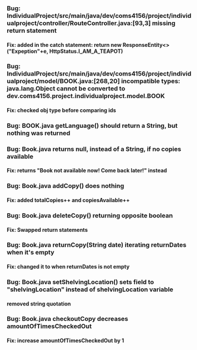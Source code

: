 ### Bug: IndividualProject/src/main/java/dev/coms4156/project/individualproject/controller/RouteController.java:[93,3] missing return statement
#### Fix: added in the catch statement: return new ResponseEntity<>("Expeption"+e, HttpStatus.I_AM_A_TEAPOT)

### Bug: IndividualProject/src/main/java/dev/coms4156/project/individualproject/model/BOOK.java:[268,20] incompatible types: java.lang.Object cannot be converted to dev.coms4156.project.individualproject.model.BOOK
#### Fix: checked obj type before comparing ids

### Bug: BOOK.java getLanguage() should return a String, but nothing was returned

### Bug: Book.java returns null, instead of a String, if no copies available
#### Fix: returns "Book not available now! Come back later!" instead

### Bug: Book.java addCopy() does nothing
#### Fix: added totalCopies++ and copiesAvailable++


### Bug: Book.java deleteCopy() returning opposite boolean
#### Fix: Swapped return statements

### Bug: Book.java returnCopy(String date) iterating returnDates when it's empty
#### Fix: changed it to when returnDates is not empty

### Bug: Book.java setShelvingLocation() sets field to "shelvingLocation" instead of shelvingLocation variable
#### removed string quotation

### Bug: Book.java checkoutCopy decreases amountOfTimesCheckedOut
#### Fix: increase amountOfTimesCheckedOut by 1